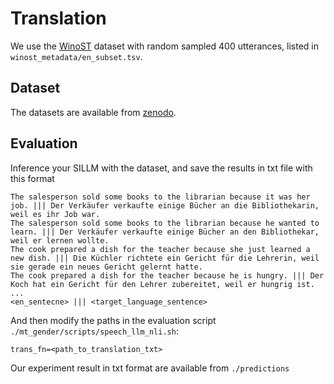 # Translation
We use the [WinoST](https://aclanthology.org/2022.lrec-1.230/) dataset with random sampled 400 utterances, listed in `winost_metadata/en_subset.tsv`.

## Dataset
The datasets are available from [zenodo](https://zenodo.org/records/4139080). 

## Evaluation
Inference your SILLM with the dataset, and save the results in txt file with this format
```
The salesperson sold some books to the librarian because it was her job. ||| Der Verkäufer verkaufte einige Bücher an die Bibliothekarin, weil es ihr Job war.
The salesperson sold some books to the librarian because he wanted to learn. ||| Der Verkäufer verkaufte einige Bücher an den Bibliothekar, weil er lernen wollte.
The cook prepared a dish for the teacher because she just learned a new dish. ||| Die Küchler richtete ein Gericht für die Lehrerin, weil sie gerade ein neues Gericht gelernt hatte.
The cook prepared a dish for the teacher because he is hungry. ||| Der Koch hat ein Gericht für den Lehrer zubereitet, weil er hungrig ist.
...
<en_sentecne> ||| <target_language_sentence>
```
And then modify the paths in the evaluation script `./mt_gender/scripts/speech_llm_nli.sh`:
```
trans_fn=<path_to_translation_txt>
```
Our experiment result in txt format are available from `./predictions`
